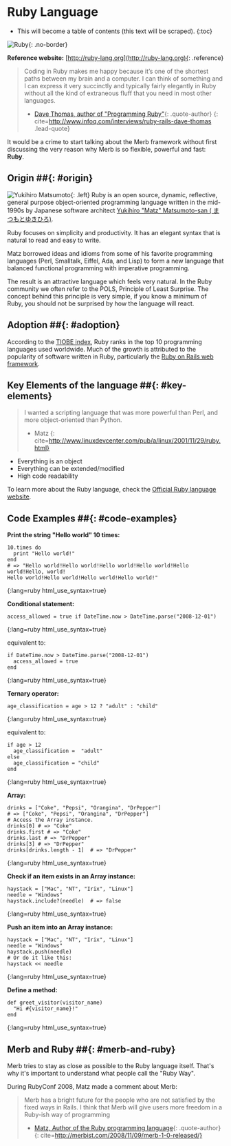 # Ruby Language

* This will become a table of contents (this text will be scraped).
{:toc}

![Ruby](/images/ruby-header.gif){: .no-border}

**Reference website:** [http://ruby-lang.org](http://ruby-lang.org){: .reference}

> Coding in Ruby makes me happy because it’s one of the shortest paths between my brain and a computer. I can think of something and I can express it very succinctly and typically fairly elegantly in Ruby without all the kind of extraneous fluff that you need in most other languages.
> - [Dave Thomas, author of "Programming Ruby"](http://pragdave.pragprog.com/){: .quote-author}
{: cite=http://www.infoq.com/interviews/ruby-rails-dave-thomas .lead-quote}

It would be a crime to start talking about the Merb framework without first discussing the very reason why Merb is so flexible, powerful and fast: **Ruby**.

## Origin ##{: #origin}
![Yukihiro Matsumoto](/images/Yukihiro_Matsumoto.jpg){: .left}
Ruby is an open source, dynamic, reflective, general purpose object-oriented programming language written in the mid-1990s by Japanese software architect [Yukihiro "Matz" Matsumoto-san ( まつもとゆきひろ)](http://en.wikipedia.org/wiki/Yukihiro_Matsumoto).

Ruby focuses on simplicity and productivity. It has an elegant syntax that is natural to read and easy to write.

Matz borrowed ideas and idioms from some of his favorite programming languages (Perl, Smalltalk, Eiffel, Ada, and Lisp) to form a new language that balanced functional programming with imperative programming.

The result is an attractive language which feels very natural. In the Ruby community we often refer to the POLS, Principle of Least Surprise. The concept behind this principle is very simple, if you know a minimum of Ruby, you should not be surprised by how the language will react.

## Adoption ##{: #adoption}
According to the [TIOBE index](http://www.tiobe.com/index.php/content/paperinfo/tpci/index.html), Ruby ranks in the top 10 programming languages used worldwide. Much of the growth is attributed to the popularity of software written in Ruby, particularly the [Ruby on Rails web framework](http://rubyonrails.org).

## Key Elements of the language ##{: #key-elements}

> I wanted a scripting language that was more powerful than Perl, and more object-oriented than Python.
> - Matz
{: cite=http://www.linuxdevcenter.com/pub/a/linux/2001/11/29/ruby.html}

* Everything is an object
* Everything can be extended/modified
* High code readability

To learn more about the Ruby language, check the [Official Ruby language website](http://www.ruby-lang.org/en/about).

## Code Examples ##{: #code-examples}

**Print the string "Hello world" 10 times:**

    10.times do
      print "Hello world!"
    end
    # => "Hello world!Hello world!Hello world!Hello world!Hello world!Hello, world!
    Hello world!Hello world!Hello world!Hello world!"
{:lang=ruby html_use_syntax=true}

**Conditional statement:**

    access_allowed = true if DateTime.now > DateTime.parse("2008-12-01")
{:lang=ruby html_use_syntax=true}

equivalent to:

    if DateTime.now > DateTime.parse("2008-12-01")
      access_allowed = true
    end
{:lang=ruby html_use_syntax=true}

**Ternary operator:**

    age_classification = age > 12 ? "adult" : "child"
{:lang=ruby html_use_syntax=true}

equivalent to:

    if age > 12
      age_classification =  "adult"
    else
      age_classification = "child"
    end
{:lang=ruby html_use_syntax=true}

**Array:**

    drinks = ["Coke", "Pepsi", "Orangina", "DrPepper"]
    # => ["Coke", "Pepsi", "Orangina", "DrPepper"]
    # Access the Array instance.
    drinks[0] # => "Coke"
    drinks.first # => "Coke"
    drinks.last # => "DrPepper"
    drinks[3] # => "DrPepper"
    drinks[drinks.length - 1]  # => "DrPepper"
{:lang=ruby html_use_syntax=true}


**Check if an item exists in an Array instance:**

    haystack = ["Mac", "NT", "Irix", "Linux"]
    needle = "Windows"
    haystack.include?(needle)  # => false
{:lang=ruby html_use_syntax=true}

**Push an item into an Array instance:**

    haystack = ["Mac", "NT", "Irix", "Linux"]
    needle = "Windows"
    haystack.push(needle)
    # Or do it like this:
    haystack << needle
{:lang=ruby html_use_syntax=true}

**Define a method:**

    def greet_visitor(visitor_name)
      "Hi #{visitor_name}!"
    end
{:lang=ruby html_use_syntax=true}

## Merb and Ruby ##{: #merb-and-ruby}

Merb tries to stay as close as possible to the Ruby language itself. That's why it's important to understand what people call the "Ruby Way".

During RubyConf 2008, Matz made a comment about Merb:

> Merb has a bright future for the people who are not satisfied by the fixed ways in Rails.  I think that Merb will give users more freedom in a Ruby-ish way of programming
> - [Matz, Author of the Ruby programming language](http://ruby-lang.org/){: .quote-author}
{: cite=http://merbist.com/2008/11/09/merb-1-0-released/}
